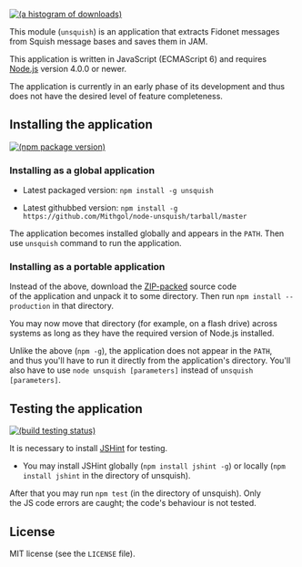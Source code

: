 [![(a histogram of downloads)](https://nodei.co/npm-dl/unsquish.png?height=3)](https://npmjs.org/package/unsquish)

This module (`unsquish`) is an application that extracts Fidonet messages from Squish message bases and saves them in JAM.

This application is written in JavaScript (ECMAScript 6) and requires [Node.js](http://nodejs.org/) version 4.0.0 or newer.

The application is currently in an early phase of its development and thus does not have the desired level of feature completeness.

## Installing the application

[![(npm package version)](https://nodei.co/npm/unsquish.png?downloads=true&downloadRank=true)](https://npmjs.org/package/unsquish)

### Installing as a global application

* Latest packaged version: `npm install -g unsquish`

* Latest githubbed version: `npm install -g https://github.com/Mithgol/node-unsquish/tarball/master`

The application becomes installed globally and appears in the `PATH`. Then use `unsquish` command to run the application.

### Installing as a portable application

Instead of the above, download the [ZIP-packed](https://github.com/Mithgol/node-unsquish/archive/master.zip) source code of the application and unpack it to some directory. Then run `npm install --production` in that directory.

You may now move that directory (for example, on a flash drive) across systems as long as they have the required version of Node.js installed.

Unlike the above (`npm -g`), the application does not appear in the `PATH`, and thus you'll have to run it directly from the application's directory. You'll also have to use `node unsquish [parameters]` instead of `unsquish [parameters]`.

## Testing the application

[![(build testing status)](https://img.shields.io/travis/Mithgol/node-unsquish/master.svg?style=plastic)](https://travis-ci.org/Mithgol/node-unsquish)

It is necessary to install [JSHint](http://jshint.com/) for testing.

* You may install JSHint globally (`npm install jshint -g`) or locally (`npm install jshint` in the directory of unsquish).

After that you may run `npm test` (in the directory of unsquish). Only the JS code errors are caught; the code's behaviour is not tested.

## License

MIT license (see the `LICENSE` file).